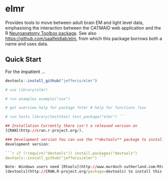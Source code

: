 # elmr

Provides tools to move between adult brain EM and light level data, emphasising
the interaction between the CATMAID web application and the R [Neuroanatomy
Toolbox package](https://github.com/jefferis/nat). See also https://github.com/saalfeldlab/elm, from which this 
package borrows both a name and uses data.

## Quick Start

For the impatient ...

```r # install if (!require("devtools")) install.packages("devtools") 
devtools::install_github("jefferis/elmr")

# use library(elmr)

# run examples example("xxx")

# get overview help for package ?elmr # help for functions ?xxx

# run tests library(testthat) test_package("elmr") ```

## Installation Currently there isn't a released version on
[CRAN](http://cran.r-project.org/).

### Development version You can use the **devtools** package to install the
development version:

```r if (!require("devtools")) install.packages("devtools") 
devtools::install_github("jefferis/elmr") ```

Note: Windows users need [Rtools](http://www.murdoch-sutherland.com/Rtools/) and
[devtools](http://CRAN.R-project.org/package=devtools) to install this way.